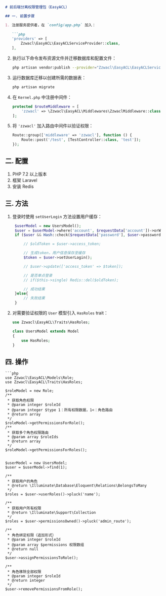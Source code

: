 ```markdown
# 前后端分离权限管理包（EasyACL）

## 一. 前置步骤

1. 注册服务提供者，在 `config/app.php` 加入：
   
   ```php
   'providers' => [
       Zzwacl\EasyACL\EasyACLServiceProvider::class,
   ],
   ```

2. 执行以下命令发布资源文件并迁移数据库和配置文件：

   ```bash
   php artisan vendor:publish --provider="Zzwacl\EasyACL\EasyACLServiceProvider"
   ```

3. 运行数据库迁移以创建所需的数据表：

   ```bash
   php artisan migrate
   ```

4. 在 `Kernel.php` 中注册中间件：

   ```php
   protected $routeMiddleware = [
       'zzwacl' => \Zzwacl\EasyACL\Middlewares\ZzwaclMiddleware::class,
   ];
   ```

5. 将 `'zzwacl'` 加入路由中间件以验证权限：

   ```php
   Route::group(['middleware' => 'zzwacl'], function () {
       Route::post('/test', [TestController::class, 'test']);
   });
   ```

## 二. 配置

1. PHP 7.2 以上版本
2. 框架 Laravel
3. 安装 Redis

## 三. 方法

1. 登录时使用 `setUserLogin` 方法设置用户缓存：

   ```php
    $userModel = new UsersModel();
    $user = $userModel->where('account', $requestData['account'])->orWhere('phone', $requestData['account'])->first();
    if ($user && Hash::check($requestData['password'], $user->password)) {

        // $oldToken = $user->access_token;

        // 生成token，用户信息保存至缓存
        $token = $user->setUserLogin();

        // $user->update(['access_token' => $token]);

        // 是否单点登录
        // if($this->single) Redis::del($oldToken);

        // 成功结果
    }else{
        // 失败结果
    }
   ```

2. 对需要验证权限的 `User` 模型引入 `HasRoles` trait：

   ```php
   use Zzwacl\EasyACL\Traits\HasRoles;
   
   class UsersModel extends Model
   {
       use HasRoles;
   }
   ```

## 四. 操作

    ```php
    use Zzwacl\EasyACL\Models\Role;
    use Zzwacl\EasyACL\Traits\HasRoles;

    $roleModel = new Role;
    /**
     * 获取角色权限
     * @param integer $roleId
     * @param integer $type 1：所有权限数据，1<：角色路由
     * @return array
     */ 
    $roleModel->getPermissionsForRole();
    /**
     * 获取多个角色权限路由
     * @param array $roleIds
     * @return array
     */
    $roleModel->getPermissionsForRoles();


    $userModel = new UsersModel;
    $user = $userModel->find(1);

    /**
     * 获取用户的角色
     * @return \Illuminate\Database\Eloquent\Relations\BelongsToMany
     */
    $roles = $user->userRoles()->pluck('name');

    /**
     * 获取用户所有权限
     * @return \Illuminate\Support\Collection
     */
    $roles = $user->permissionsOwned()->pluck('admin_route');

    /**
     * 角色绑定权限（追加形式）
     * @param integer $roleId
     * @param array $permissions 权限数组
     * @return null
     */
    $user->assignPermissionsToRole();

    /**
     * 角色移除全部权限
     * @param integer $roleId
     * @return integer
     */
    $user->removePermissionsFromRole();
   ```

```